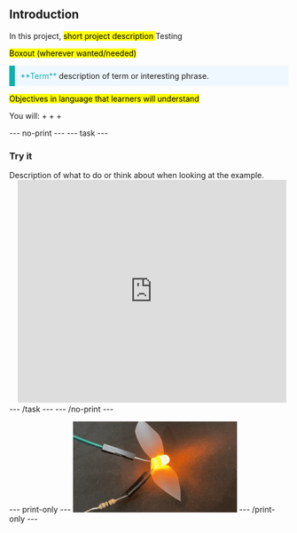 ## Introduction

In this project, <mark> short project description </mark> Testing

<mark>Boxout (wherever wanted/needed) </mark>

<p style="border-left: solid; border-width:10px; border-color: #0faeb0; background-color: aliceblue; padding: 10px;">
<span style="color: #0faeb0">**Term**</span> description of term or interesting phrase.
</p>

<mark>Objectives in language that learners will understand</mark>

You will:
+ 
+ 
+ 

--- no-print ---
--- task ---
### Try it
<div style="display: flex; flex-wrap: wrap">
<div style="flex-basis: 175px; flex-grow: 1">  
Description of what to do or think about when looking at the example.
</div>
<div class="scratch-preview" style="margin-left: 15px;">
  <iframe allowtransparency="true" width="485" height="402" src="https://scratch.mit.edu/projects/embed/485673032/?autostart=false" frameborder="0"></iframe>
</div>
</div>
--- /task ---
--- /no-print ---

--- print-only ---
![Completed project](images/showcase_static.png)
--- /print-only ---
